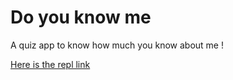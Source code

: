 # Do you know me

A quiz app to know how much you know about me !

[Here is the repl link](https://repl.it/@GaneshKumar13/Do-You-Know-Me?embed=1&publish=true "Do you know me cli quiz app")
